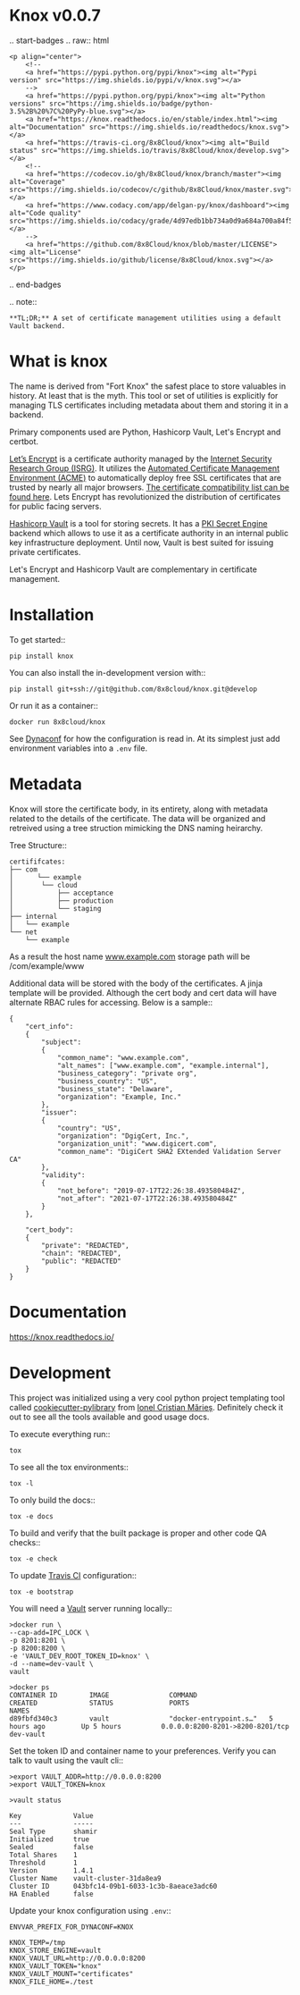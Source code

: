 
Knox v0.0.7
===========
.. start-badges
.. raw:: html

    <p align="center">
        <!--
        <a href="https://pypi.python.org/pypi/knox"><img alt="Pypi version" src="https://img.shields.io/pypi/v/knox.svg"></a>
        -->
        <a href="https://pypi.python.org/pypi/knox"><img alt="Python versions" src="https://img.shields.io/badge/python-3.5%2B%20%7C%20PyPy-blue.svg"></a>
        <a href="https://knox.readthedocs.io/en/stable/index.html"><img alt="Documentation" src="https://img.shields.io/readthedocs/knox.svg"></a>
        <a href="https://travis-ci.org/8x8Cloud/knox"><img alt="Build status" src="https://img.shields.io/travis/8x8Cloud/knox/develop.svg"></a>
        <!--
        <a href="https://codecov.io/gh/8x8Cloud/knox/branch/master"><img alt="Coverage" src="https://img.shields.io/codecov/c/github/8x8Cloud/knox/master.svg"></a>
        <a href="https://www.codacy.com/app/delgan-py/knox/dashboard"><img alt="Code quality" src="https://img.shields.io/codacy/grade/4d97edb1bb734a0d9a684a700a84f555.svg"></a>
        -->
        <a href="https://github.com/8x8Cloud/knox/blob/master/LICENSE"><img alt="License" src="https://img.shields.io/github/license/8x8Cloud/knox.svg"></a>
    </p>
.. end-badges



.. note::

    **TL;DR;** A set of certificate management utilities using a default Vault backend.


What is knox
============

The name is derived from "Fort Knox" the safest place to store valuables in history. At least that is the myth. This tool or set of utilities is explicitly for managing TLS certificates including metadata about them and storing it in a backend.

Primary components used are Python, Hashicorp Vault, Let's Encrypt and certbot.

[Let’s Encrypt](<https://letsencrypt.org>) is a certificate authority managed by the [Internet Security Research Group (ISRG)](<https://www.abetterinternet.org/about/>). It utilizes the [Automated Certificate Management Environment (ACME)](<https://github.com/ietf-wg-acme/acme/>) to automatically deploy free SSL certificates that are trusted by nearly all major browsers. [The certificate compatibility list can be found here](<https://letsencrypt.org/docs/certificate-compatibility/>). Lets Encrypt has revolutionized the distribution of certificates for public facing servers.

[Hashicorp Vault](<https://www.vaultproject.io/>) is a tool for storing secrets. It has a [PKI Secret Engine](<https://www.vaultproject.io/docs/secrets/pki/index.html>) backend which allows to use it as a certificate authority in an internal public key infrastructure deployment. Until now, Vault is best suited for issuing private certificates.

Let's Encrypt and Hashicorp Vault are complementary in certificate management.

Installation
============

To get started::

    pip install knox

You can also install the in-development version with::

    pip install git+ssh://git@github.com/8x8cloud/knox.git@develop

Or run it as a container::

    docker run 8x8cloud/knox

See [Dynaconf](https://dynaconf.readthedocs.io/en/latest/) for how the configuration is read in. At its simplest just add environment variables into a `.env` file.


Metadata
========

Knox will store the certificate body, in its entirety, along with metadata related to the details of the certificate. The data will be organized and retreived using a tree struction mimicking the DNS naming heirarchy.

Tree Structure::

    certififcates:
    ├── com
    │      └── example
    │       └── cloud
    │           ├── acceptance
    │           ├── production
    │           └── staging
    ├── internal
    │   └── example
    └── net
        └── example

As a result the host name www.example.com storage path will be /com/example/www

Additional data will be stored with the body of the certificates. A jinja template will be provided. Although the cert body and cert data will have alternate RBAC rules for accessing. Below is a sample::

    {
        "cert_info":
        {
            "subject":
            {
                "common_name": "www.example.com",
                "alt_names": ["www.example.com", "example.internal"],
                "business_category": "private org",
                "business_country": "US",
                "business_state": "Delaware",
                "organization": "Example, Inc."
            },
            "issuer":
            {
                "country": "US",
                "organization": "DgigCert, Inc.",
                "organization_unit": "www.digicert.com",
                "common_name": "DigiCert SHA2 EXtended Validation Server CA"
            },
            "validity":
            {
                "not_before": "2019-07-17T22:26:38.493580484Z",
                "not_after": "2021-07-17T22:26:38.493580484Z"
            }
        },

        "cert_body":
        {
            "private": "REDACTED",
            "chain": "REDACTED",
            "public": "REDACTED"
        }
    }





Documentation
=============


https://knox.readthedocs.io/


Development
===========

This project was initialized using a very cool python project templating tool called [cookiecutter-pylibrary](https://github.com/ionelmc/cookiecutter-pylibrary) from [Ionel Cristian Mărieș](https://github.com/ionelmc). Definitely check it out to see all the tools available and good usage docs.

To execute everything run::

	tox

To see all the tox environments::

	tox -l

To only build the docs::

	tox -e docs

To build and verify that the built package is proper and other code QA checks::

	tox -e check

To update [Travis CI](https://travis-ci.org) configuration::

	tox -e bootstrap


You will need a [Vault](https://hub.docker.com/_/vault) server running locally::

	>docker run \
	--cap-add=IPC_LOCK \
	-p 8201:8201 \
	-p 8200:8200 \
	-e 'VAULT_DEV_ROOT_TOKEN_ID=knox' \
	-d --name=dev-vault \
	vault

	>docker ps
	CONTAINER ID        IMAGE               COMMAND                  CREATED             STATUS              PORTS                              NAMES
	d89fbfd340c3        vault               "docker-entrypoint.s…"   5 hours ago         Up 5 hours          0.0.0.0:8200-8201->8200-8201/tcp   dev-vault

Set the token ID and container name to your preferences.
Verify you can talk to vault using the vault cli::

	>export VAULT_ADDR=http://0.0.0.0:8200
	>export VAULT_TOKEN=knox

	>vault status

	Key             Value
	---             -----
	Seal Type       shamir
	Initialized     true
	Sealed          false
	Total Shares    1
	Threshold       1
	Version         1.4.1
	Cluster Name    vault-cluster-31da8ea9
	Cluster ID      043bfc14-09b1-6033-1c3b-8aeace3adc60
	HA Enabled      false

Update your knox configuration using `.env`::

	ENVVAR_PREFIX_FOR_DYNACONF=KNOX

	KNOX_TEMP=/tmp
	KNOX_STORE_ENGINE=vault
	KNOX_VAULT_URL=http://0.0.0.0:8200
	KNOX_VAULT_TOKEN="knox"
	KNOX_VAULT_MOUNT="certificates"
	KNOX_FILE_HOME=./test



